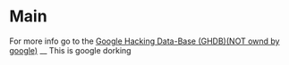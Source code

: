 # Main
For more info go to the [Google Hacking Data-Base (GHDB)(NOT ownd by google)](https://www.exploit-db.com/google-hacking-database) __
This is google dorking 
